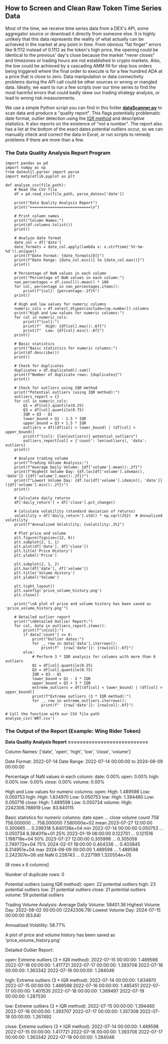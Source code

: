 ## How to Screen and Clean Raw Token Time Series Data

Most of the time, we receive time series data from a DEX's API, some aggregator source or download it directly from someone else. It is highly unlikely that this data represents the reality of what actually can be achieved in the market at any point in time. From obvious "fat finger" errors like 9.1112 instead of 0.1112 as the token's high price, the opening could be identical to the previous' day's close because the market "never closes" and timezones or trading hours are not established in crypto markets. Also, the low could be achieved by a cascading AMM fill for stop loss orders being triggered where the final order to execute is for a few hundred ADA at a price that is close to zero. Data manipulation or data connectivity problems during the API call could be other sources or wrong or mangled data. Ideally, we want to run a few scripts over our time series to find the most harmful errors that could badly skew our trading strategy analysis, or lead to wrong risk measurements.

We use a simple Python script you can find in this folder [**dataScanner.py**](https://github.com/Sapient-Predictive-Analytics/dataportal/blob/main/tokens/dataScanner.py) to scan data and produce a "quality report". This flags potentially problematic date format, outlier detection using the [IQR method](https://medium.com/@pp1222001/outlier-detection-and-removal-using-the-iqr-method-6fab2954315d) and descriptive statistics. It also reports on the existence of "not a number". The report also has a list at the bottom of the exact dates potential outliers occur, so we can manually check and correct the data in Excel, or run scripts to remedy problems if there are more than a few.

### The Data Quality Analysis Report Program

~~~
import pandas as pd
import numpy as np
from dateutil.parser import parse
import matplotlib.pyplot as plt

def analyze_csv(file_path):
    # Read the CSV file
    df = pd.read_csv(file_path, parse_dates=['date'])

    print("Data Quality Analysis Report")
    print("===========================\n")

    # Print column names
    print("Column Names:")
    print(df.columns.tolist())
    print()

    # Analyze date format
    date_col = df['date']
    date_formats = date_col.apply(lambda x: x.strftime('%Y-%m-%d')).unique()
    print(f"Date Format: {date_formats[0]}")
    print(f"Date Range: {date_col.min()} to {date_col.max()}")
    print()

    # Percentage of NaN values in each column
    print("Percentage of NaN values in each column:")
    nan_percentages = df.isnull().mean() * 100
    for col, percentage in nan_percentages.items():
        print(f"{col}: {percentage:.2f}%")
    print()

    # High and low values for numeric columns
    numeric_cols = df.select_dtypes(include=[np.number]).columns
    print("High and Low values for numeric columns:")
    for col in numeric_cols:
        print(f"{col}:")
        print(f"  High: {df[col].max():.6f}")
        print(f"  Low: {df[col].min():.6f}")
    print()

    # Basic statistics
    print("Basic statistics for numeric columns:")
    print(df.describe())
    print()

    # Check for duplicates
    duplicates = df.duplicated().sum()
    print(f"Number of duplicate rows: {duplicates}")
    print()

    # Check for outliers using IQR method
    print("Potential outliers (using IQR method):")
    outliers_report = {}
    for col in numeric_cols:
        Q1 = df[col].quantile(0.25)
        Q3 = df[col].quantile(0.75)
        IQR = Q3 - Q1
        lower_bound = Q1 - 1.5 * IQR
        upper_bound = Q3 + 1.5 * IQR
        outliers = df[(df[col] < lower_bound) | (df[col] > upper_bound)]
        print(f"{col}: {len(outliers)} potential outliers")
        outliers_report[col] = {'count': len(outliers), 'data': outliers}
    print()

    # Analyze trading volume
    print("Trading Volume Analysis:")
    print(f"Average Daily Volume: {df['volume'].mean():.2f}")
    print(f"Highest Volume Day: {df.loc[df['volume'].idxmax(), 'date']} ({df['volume'].max():.2f})")
    print(f"Lowest Volume Day: {df.loc[df['volume'].idxmin(), 'date']} ({df['volume'].min():.2f})")
    print()

    # Calculate daily returns
    df['daily_return'] = df['close'].pct_change()

    # Calculate volatility (standard deviation of returns)
    volatility = df['daily_return'].std() * np.sqrt(252)  # Annualized volatility
    print(f"Annualized Volatility: {volatility:.2%}")

    # Plot price and volume
    plt.figure(figsize=(12, 6))
    plt.subplot(2, 1, 1)
    plt.plot(df['date'], df['close'])
    plt.title('Price History')
    plt.ylabel('Price')

    plt.subplot(2, 1, 2)
    plt.bar(df['date'], df['volume'])
    plt.title('Volume History')
    plt.ylabel('Volume')

    plt.tight_layout()
    plt.savefig('price_volume_history.png')
    plt.close()

    print("\nA plot of price and volume history has been saved as 'price_volume_history.png'")

    # Detailed outlier report
    print("\nDetailed Outlier Report:")
    for col, data in outliers_report.items():
        print(f"\n{col}:")
        if data['count'] <= 6:
            print("Outlier dates:")
            for _, row in data['data'].iterrows():
                print(f"  {row['date']}: {row[col]:.6f}")
        else:
            # Perform 3 * IQR analysis for columns with more than 6 outliers
            Q1 = df[col].quantile(0.25)
            Q3 = df[col].quantile(0.75)
            IQR = Q3 - Q1
            lower_bound = Q1 - 3 * IQR
            upper_bound = Q3 + 3 * IQR
            extreme_outliers = df[(df[col] < lower_bound) | (df[col] > upper_bound)]
            print(f"Extreme outliers (3 * IQR method):")
            for _, row in extreme_outliers.iterrows():
                print(f"  {row['date']}: {row[col]:.6f}")

# Call the function with our CSV file path
analyze_csv('WRT.csv')
~~~

### The Output of the Report (Example: Wing Rider Token)

**Data Quality Analysis Report**
**===========================**

Column Names:
['date', 'open', 'high', 'low', 'close', 'volume']

Date Format: 2022-07-14
Date Range: 2022-07-14 00:00:00 to 2024-08-09 00:00:00

Percentage of NaN values in each column:
date: 0.00%
open: 0.00%
high: 0.00%
low: 0.00%
close: 0.00%
volume: 0.00%

High and Low values for numeric columns:
open:
  High: 1.489598
  Low: 0.050753
high:
  High: 1.834970
  Low: 0.050753
low:
  High: 1.394460
  Low: 0.050716
close:
  High: 1.489598
  Low: 0.050734
volume:
  High: 2242306.788919
  Low: 83.840115

Basic statistics for numeric columns:
                      date        open  ...       close        volume
count                  758  758.000000  ...  758.000000  7.580000e+02
mean   2023-07-27 12:00:00    0.300665  ...    0.299318  5.840136e+04
min    2022-07-14 00:00:00    0.050753  ...    0.050734  8.384011e+01
25%    2023-01-19 06:00:00    0.122701  ...    0.121516  1.198718e+04
50%    2023-07-27 12:00:00    0.305998  ...    0.305058  2.749772e+04
75%    2024-02-01 18:00:00    0.404336  ...    0.403845  6.314951e+04
max    2024-08-09 00:00:00    1.489598  ...    1.489598  2.242307e+06
std                    NaN    0.228743  ...    0.227199  1.320554e+05

[8 rows x 6 columns]

Number of duplicate rows: 0

Potential outliers (using IQR method):
open: 22 potential outliers
high: 23 potential outliers
low: 21 potential outliers
close: 21 potential outliers
volume: 59 potential outliers

Trading Volume Analysis:
Average Daily Volume: 58401.36
Highest Volume Day: 2022-08-02 00:00:00 (2242306.79)
Lowest Volume Day: 2024-07-15 00:00:00 (83.84)

Annualized Volatility: 58.77%

A plot of price and volume history has been saved as 'price_volume_history.png'

Detailed Outlier Report:

open:
Extreme outliers (3 * IQR method):
  2022-07-15 00:00:00: 1.489598
  2022-07-16 00:00:00: 1.417721
  2022-07-17 00:00:00: 1.393708
  2022-07-18 00:00:00: 1.363342
  2022-07-19 00:00:00: 1.284046

high:
Extreme outliers (3 * IQR method):
  2022-07-14 00:00:00: 1.834970
  2022-07-15 00:00:00: 1.489598
  2022-07-16 00:00:00: 1.485451
  2022-07-17 00:00:00: 1.401535
  2022-07-18 00:00:00: 1.369497
  2022-07-19 00:00:00: 1.287530

low:
Extreme outliers (3 * IQR method):
  2022-07-15 00:00:00: 1.394460
  2022-07-16 00:00:00: 1.393707
  2022-07-17 00:00:00: 1.357308
  2022-07-18 00:00:00: 1.267492

close:
Extreme outliers (3 * IQR method):
  2022-07-14 00:00:00: 1.489598
  2022-07-15 00:00:00: 1.417721
  2022-07-16 00:00:00: 1.393708
  2022-07-17 00:00:00: 1.363342
  2022-07-18 00:00:00: 1.284046

